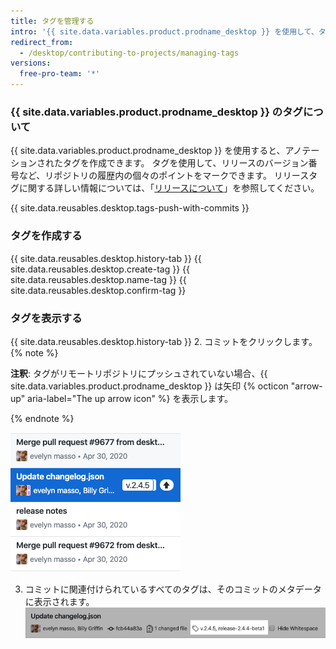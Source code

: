 ```yaml
---
title: タグを管理する
intro: '{{ site.data.variables.product.prodname_desktop }} を使用して、タグの作成、プッシュ、表示することができます。'
redirect_from:
  - /desktop/contributing-to-projects/managing-tags
versions:
  free-pro-team: '*'
---
```


### {{ site.data.variables.product.prodname_desktop }} のタグについて

{{ site.data.variables.product.prodname_desktop }} を使用すると、アノテーションされたタグを作成できます。 タグを使用して、リリースのバージョン番号など、リポジトリの履歴内の個々のポイントをマークできます。 リリースタグに関する詳しい情報については、「[リリースについて](/github/administering-a-repository/about-releases)」を参照してください。

{{ site.data.reusables.desktop.tags-push-with-commits }}

### タグを作成する

{{ site.data.reusables.desktop.history-tab }}
{{ site.data.reusables.desktop.create-tag }}
{{ site.data.reusables.desktop.name-tag }}
{{ site.data.reusables.desktop.confirm-tag }}

### タグを表示する

{{ site.data.reusables.desktop.history-tab }}
2. コミットをクリックします。
  {% note %}

  **注釈**: タグがリモートリポジトリにプッシュされていない場合、{{ site.data.variables.product.prodname_desktop }} は矢印 {% octicon "arrow-up" aria-label="The up arrow icon" %} を表示します。

  {% endnote %}

  ![履歴でタグを表示する](/assets/images/help/desktop/viewing-tags-in-history.png)

3. コミットに関連付けられているすべてのタグは、そのコミットのメタデータに表示されます。 ![コミットでタグを表示する](/assets/images/help/desktop/viewing-tags-in-commit.png)
